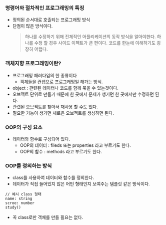 ### 명령어와 절차적인 프로그래밍의 특징

- 정의된 순서대로 호출되는 프로그래밍 방식
- 단점이 많은 방식이다.
  > 하나를 수정하기 위해 전체적인 어플리케이션의 동작 방식을 알아야한다.
  > 하나를 수정 할 경우 사이드 이펙트가 큰 편이다.
  > 코드를 한눈에 이해하기도 굉장히 어렵다.
  > <br>

### 객체지향 프로그래밍이란?

- 프로그래밍 패러다임의 한 종류이다
  - 객체들을 컨셉으로 프로그래밍일 해가는 방식.
- object : 관련된 데이터나 코드를 함께 묶을 수 있는것이다.
- 오브젝트 단위로 만들기 때문에 한 곳에서 문제가 생기면 한 곳에서만 수정하면 된다.
- 관련된 오브젝트를 찾아서 재사용 할 수도 있다.
- 필요한 기능이 생기면 새로은 오브젝트를 생성하면 된다.
  <br>

### OOP의 구성 요소

- 데이터와 함수로 구성되어 있다.
  - OOP의 데이터 : fileds 또는 properties 라고 부르기도 한다.
  - OOP의 함수 : methods 라고 부르기도 한다.
    <br>

### OOP를 정의하는 방식

- class를 사용하여 데이터와 함수를 정의한다.
- 데이터가 직접 들어있지 않은 어떤 형태인지 보여주는 템플릿 같은 방식이다.

```
// 예시 class 형태
name: string
scroe: number
study()
```

- 꼭 class로만 객체를 만들 필요는 없다.
